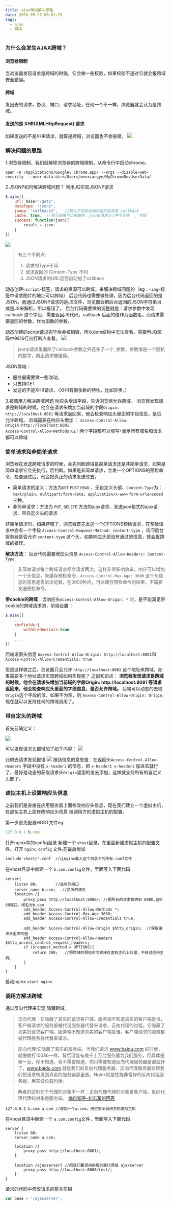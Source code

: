```yaml
---
title: ajax跨域解决思路
date: 2018-09-25 00:01:29
tags:
  - ajax
  - 跨域
---
```


###  为什么会发生AJAX跨域？

#### 浏览器限制
当浏览器发现请求是跨域的时候，它会做一些校验，如果校验不通过它就会报跨域安全错误。

#### 跨域
发出去的请求，协议、端口、请求地址，任何一个不一样，浏览器就会认为是跨域。

#### 发送的是 XHR(XMLHttpRequest) 请求
如果发送的不是XHR请求，就算是跨域，浏览器也不会报错。
![](http://ozrm3516s.bkt.clouddn.com/d953ca4cea4e5f51ecc32ad36c0f1db6.jpg)

### 解决问题的思路

1.浏览器限制，我们就解除浏览器的跨域限制，从命令行中启动chrome。

`open -n /Applications/Google\ Chrome.app/ --args --disable-web-security  --user-data-dir=/Users/wenxiangye/MyChromeDevUserData/`

2.JSONP如何解决跨域问题？
利用JQ实现JSONP请求

```js
$.ajax({
	url: base+"/get1",
	dataType: "jsonp",
	jsonp: "callback2",   //默认不写前后端约定的名称是 callback
	cache: true,  //表示结果可以被缓存，jsonp请求url中不会带 `_`字段
	success: function(json){
		result = json;
	}
})
```
![](http://ozrm3516s.bkt.clouddn.com/d6ab59d1f5d88bb1f8d72cba6adff180.jpg)
> 有三个不同点:
> 1. 请求的Type不同
> 2. 请求返回的 Content-Type 不同
> 3. JSON请求的URL后面自动加了callback  

动态创建`<script>`标签，请求的资源可以跨域，来解决跨域问题的（eg：`<img>`标签中请求图片的地址可以跨域）
后台代码也需要做处理，因为后台代码返回的是JSON，而通过JSONP请求的是JS文件，浏览器会把后台返回的JSON字符串当成是JS来解析，所以报错了。
后台代码需要做的调整就是：请求参数中发现callback 这个字段，需要返回JS代码，callback 后面的值作为函数名，而请求需要返回的参数，作为函数的参数。

动态创建的script请求完毕后会被销毁，所以dom结构中无法查看，需要再JQ源码中9816行出打断点查看。
![](http://ozrm3516s.bkt.clouddn.com/84cab8c7a9d4a6ddf11d91651dc8531f.jpg)
> jsonp请求里面除了callback参数之外还多了一个`_`参数，参数值是一个随机的数字，防止请求被缓存。

JSON弊端：

- 服务器需要做一些改动。
- 只支持GET
- 发送的不是XHR请求，（XHR有很多新的特性，比如异步。）


3.被调用方解决跨域问题
响应头增加字段，告诉浏览器允许跨域。
浏览器发现请求是跨域的时候，他会在请求头增加当前域的字段`Origin: http://localhost:8081` 等请求返回来，他会检查响应头里面的字段信息，是否允许跨域。
后端需要在响应头增加 ：
`Access-Control-Allow-Origin:http://localhost:8081`   
`Access-Control-Allow-Methods:GET`
两个字段都可以填写`*`表示所有域名和请求都可以跨域

### 简单请求和非简单请求
浏览器在发送跨域请求的时候，会先判断跨域是简单请求还是非简单请求，如果是简单请求它会先执行，后判断。如果是非简单请求，会发一个OPTIONS的预检命令，检查通过后，他会把真正的请求发送过去。

- 简单请求的定义：方法为`GET` `POST` `HEAD` 、无自定义头部、`Content-Type`为：`text/plain`、`multipart/form-data`、`application/x-www-form-urlencoded` 三种。
- 非简单请求：方法为 `PUT`, `DELETE` 方法的ajax请求、发送json格式的ajax请求、带自定义头的请求

非简单请求时，如果跨域了，浏览器首先发送一个OPTIONS预检请求，在预检请求中会有一个字段  `Access-Control-Request-Method: content-type` ，询问后台服务器是否允许 `content-type` 这个头，如果响应头部没有通过的信息，就会报跨域的错误。

**解决方法**： 后台代码需要增加头信息 `Access-Control-Allow-Headers: Content-Type`

> 非简单请求每个跨域请求都会请求两次，这样非常影响效率，响应可以增加一个头信息，来缓存预检命令，`Access-Control-Max-Age: 3600` 这个头信息的意思是告诉浏览器，在3600秒内，可以缓存预检命令的结果，不需要发送预检命令。

**带cookie的跨域**：当响应头`Access-Control-Allow-Origin: *` 时，是不能满足带cookie的跨域请求的，前端设置 ：

```js
$.aiax({
	...,
	xhrFields:{
		withCredentials:true
	}
    ...
})
```

后端设置头信息 `Axxess-Control-Allow-Origin: http://localhost:8081`和`Access-Control-Allow-Credentials: true`

但是这样做之后，浏览器只会允许 `http://localhost:8081` 这个地址来跨域，如果需要多个地址请求实现跨域如何实现呢？
之前知识点： **浏览器发现请求是跨域的时候，他会在请求头增加当前域的字段Origin: http://localhost:8081 等请求返回来，他会检查响应头里面的字段信息，是否允许跨域。**
后端可以动态的去取 `Origin`这个字段的值，如果不为空，则 `Axxess-Control-Allow-Origin: Origin`,现在就可以支持任何的跨域调用了。

### 带自定头的跨域

首先前端定义：

![](http://ozrm3516s.bkt.clouddn.com/110b9eb47d145042bd41fe9cd5c0461c.jpg)

可以发现请求头部增加了如下内容：
![](http://ozrm3516s.bkt.clouddn.com/c5ff5786443e2cc9f4a032414eda975f.jpg)

此时去请求发现报错
![](http://ozrm3516s.bkt.clouddn.com/1839df8c3a07b8c2dbae88d03e65484f.jpg)
报错信息的意思是：在返回头`Access-Control-Allow-Headers` 字段中没有 `x-header2` 的信息，把 `x-header1 x-header2` 加进去就行了，最好是动态的获取请求头`Origin`里面的值去添加，这样就支持所有的自定义头部了。

### 虚拟主机上设置响应头信息
之前我们是直接在应用服务器上面修改响应头信息，现在我们建立一个虚拟主机，在虚拟主机上面修改响应头信息
被调用方的虚拟主机的配置。

第一步首先配置HOST文件eg:

```js
127.0.0.1 b.com  
```
打开nginx中的config目录 新建一个 `vhost`目录，在里面新建虚拟主机的配置文件。打开 `nginx.config` 文件,在最后增加

```bash
include vhost/*.conf  //让nginx载入这个目录下的所有.conf文件
```

在vhost目录中新建一个 `b.com.config`文件，里面写入下面代码

```
server{
    listen 80;        //监听的端口
    server_name b.com;   //监听的域名
    location /{
        proxy_pass http://localhost:8080/; //把所有的请求都转到 8080,监听80端口，域名为b.com
        add_header Access-Control-Allow-Methods *;
        add_header Access-Control-Max-Age 3600;
        add_header Access-Control-Allow-Credentials true;

        add_header Access-Control-Allow-Origin $http_origin;  //获取请求头里面的值
        add_header Access-Control-Allow-Headers $http_access_control_request_headers;
        if ($request_method = OPTIONS){
            return 200;   //把跨域的预检命令直接在虚拟主机上处理，不经过应用主机。
        }
    }
}
```

启动nginx `start nginx`

### 调用方解决跨域

通过反向代理来实现,隐藏跨域。

> 正向代理：它隐藏了真实的请求客户端，服务端不知道真实的客户端是谁，客户端请求的服务都被代理服务器代替来请求，正向代理的过程，它隐藏了真实的请求客户端，服务端不知道真实的客户端是谁，客户端请求的服务都被代理服务器代替来请求。

> 反向代理:它隐藏了真实的服务端，当我们请求 www.baidu.com 的时候，就像拨打10086一样，背后可能有成千上万台服务器为我们服务，但具体是哪一台，你不知道，也不需要知道，你只需要知道反向代理服务器是谁就好了，www.baidu.com 就是我们的反向代理服务器，反向代理服务器会帮我们把请求转发到真实的服务器那里去。Nginx就是性能非常好的反向代理服务器，用来做负载均衡。

> 两者的区别在于代理的对象不一样：正向代理代理的对象是客户端，反向代理代理的对象是服务端。
> [摘自知乎-刘志军的回答](https://www.zhihu.com/question/24723688)


```
127.0.0.1 b.com a.com //增加一个a.com，用它表示调用方的虚拟主机
```

在vhost目录中新建一个 `a.com.config`文件，里面写入下面代码

```
server {
    listen 80:
    server_name a.com;

    location /{
        proxy_pass http://localhost:8081/;
    }

    location /ajaxserver{ //把我们要调用的服务器代理成 ajaxserver
        proxy_pass http://localhost:8080/test/; 
    }
}
```

请求的代码中修改请求的基本前缀

```js
var base = '/ajaxserver';
```
